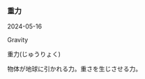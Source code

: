 <article id="重力">

### 重力

<p class="st_update_header">2024-05-16</p>
<p class="st_name_header_en">Gravity</p>
<p class="st_name_header_jp">重力(じゅうりょく)</p>
<div class="article_explanation">物体が地球に引かれる力。重さを生じさせる力。</div>
</article>
